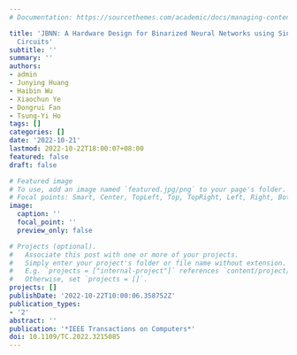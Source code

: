 ```yaml
---
# Documentation: https://sourcethemes.com/academic/docs/managing-content/

title: 'JBNN: A Hardware Design for Binarized Neural Networks using Single-Flux-Quantum
  Circuits'
subtitle: ''
summary: ''
authors:
- admin
- Junying Huang
- Haibin Wu
- Xiaochun Ye
- Dongrui Fan
- Tsung-Yi Ho
tags: []
categories: []
date: '2022-10-21'
lastmod: 2022-10-22T18:00:07+08:00
featured: false
draft: false

# Featured image
# To use, add an image named `featured.jpg/png` to your page's folder.
# Focal points: Smart, Center, TopLeft, Top, TopRight, Left, Right, BottomLeft, Bottom, BottomRight.
image:
  caption: ''
  focal_point: ''
  preview_only: false

# Projects (optional).
#   Associate this post with one or more of your projects.
#   Simply enter your project's folder or file name without extension.
#   E.g. `projects = ["internal-project"]` references `content/project/deep-learning/index.md`.
#   Otherwise, set `projects = []`.
projects: []
publishDate: '2022-10-22T10:00:06.358752Z'
publication_types:
- '2'
abstract: ''
publication: '*IEEE Transactions on Computers*'
doi: 10.1109/TC.2022.3215085
---
```

